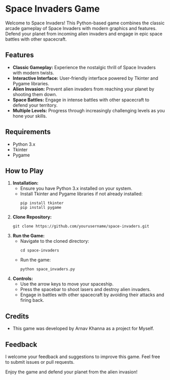 # Space Invaders Game

Welcome to Space Invaders! This Python-based game combines the classic arcade gameplay of Space Invaders with modern graphics and features. Defend your planet from incoming alien invaders and engage in epic space battles with other spacecraft.

## Features
- **Classic Gameplay:** Experience the nostalgic thrill of Space Invaders with modern twists.
- **Interactive Interface:** User-friendly interface powered by Tkinter and Pygame libraries.
- **Alien Invasion:** Prevent alien invaders from reaching your planet by shooting them down.
- **Space Battles:** Engage in intense battles with other spacecraft to defend your territory.
- **Multiple Levels:** Progress through increasingly challenging levels as you hone your skills.

## Requirements
- Python 3.x
- Tkinter
- Pygame

## How to Play
1. **Installation:**
   - Ensure you have Python 3.x installed on your system.
   - Install Tkinter and Pygame libraries if not already installed:
     ```
     pip install tkinter
     pip install pygame
     ```
2. **Clone Repository:**
   ```
   git clone https://github.com/yourusername/space-invaders.git
   ```
3. **Run the Game:**
   - Navigate to the cloned directory:
     ```
     cd space-invaders
     ```
   - Run the game:
     ```
     python space_invaders.py
     ```
4. **Controls:**
   - Use the arrow keys to move your spaceship.
   - Press the spacebar to shoot lasers and destroy alien invaders.
   - Engage in battles with other spacecraft by avoiding their attacks and firing back.

## Credits
- This game was developed by Arnav Khanna as a project for Myself.

## Feedback
I welcome your feedback and suggestions to improve this game. Feel free to submit issues or pull requests.

Enjoy the game and defend your planet from the alien invasion!

